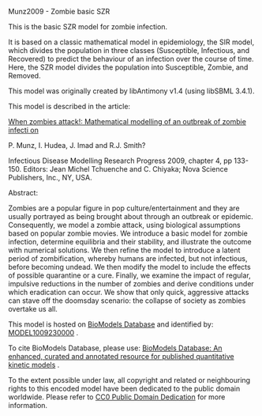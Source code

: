 

Munz2009 - Zombie basic SZR

This is the basic SZR model for zombie infection.

It is based on a classic mathematical model in epidemiology, the SIR model,
which divides the population in three classes (Susceptible, Infectious, and
Recovered) to predict the behaviour of an infection over the course of time.
Here, the SZR model divides the population into Susceptible, Zombie, and
Removed.

This model was originally created by libAntimony v1.4 (using libSBML 3.4.1).

This model is described in the article:

[When zombies attack!: Mathematical modelling of an outbreak of zombie infecti
on](http://isbndb.com/book/infectious_disease_modelling_research_progress)

P. Munz, I. Hudea, J. Imad and R.J. Smith?

Infectious Disease Modelling Research Progress 2009, chapter 4, pp 133-150.
Editors: Jean Michel Tchuenche and C. Chiyaka; Nova Science Publishers, Inc.,
NY, USA.

Abstract:

Zombies are a popular figure in pop culture/entertainment and they are usually
portrayed as being brought about through an outbreak or epidemic.
Consequently, we model a zombie attack, using biological assumptions based on
popular zombie movies. We introduce a basic model for zombie infection,
determine equilibria and their stability, and illustrate the outcome with
numerical solutions. We then refine the model to introduce a latent period of
zombification, whereby humans are infected, but not infectious, before
becoming undead. We then modify the model to include the effects of possible
quarantine or a cure. Finally, we examine the impact of regular, impulsive
reductions in the number of zombies and derive conditions under which
eradication can occur. We show that only quick, aggressive attacks can stave
off the doomsday scenario: the collapse of society as zombies overtake us all.

This model is hosted on [BioModels Database](http://www.ebi.ac.uk/biomodels/)
and identified by:
[MODEL1009230000](http://identifiers.org/biomodels.db/MODEL1009230000) .

To cite BioModels Database, please use: [BioModels Database: An enhanced,
curated and annotated resource for published quantitative kinetic
models](http://identifiers.org/pubmed/20587024) .

To the extent possible under law, all copyright and related or neighbouring
rights to this encoded model have been dedicated to the public domain
worldwide. Please refer to [CC0 Public Domain
Dedication](http://creativecommons.org/publicdomain/zero/1.0/) for more
information.

